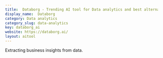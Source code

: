 ```yaml
---
title:  Databorg - Trending AI tool for Data analytics and best alternatives
display_name:  Databorg
category: Data analytics
category_slug: data-analytics
key: databorg_ai
website: https://databorg.ai/
layout: aitool
---
```


Extracting business insights from data.
